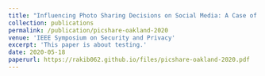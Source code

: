 ```yaml
---
title: "Influencing Photo Sharing Decisions on Social Media: A Case of Paradoxical Findings"
collection: publications
permalink: /publication/picshare-oakland-2020
venue: 'IEEE Symposium on Security and Privacy'
excerpt: 'This paper is about testing.'
date: 2020-05-18
paperurl: https://rakib062.github.io/files/picshare-oakland-2020.pdf
---
```

